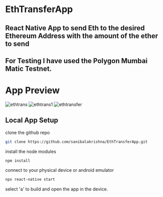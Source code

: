 # EthTransferApp                                         
## React Native App to send Eth to the desired Ethereum Address with the amount of the ether to send
## For Testing I have used the Polygon Mumbai Matic Testnet.
# App Preview
![ethtrans](https://github.com/sanibalakrishna/EtherTransferApp/assets/78022534/cddeb9cc-32b4-472e-9bd2-c567a60878e0)
![ethtrans1](https://github.com/sanibalakrishna/EtherTransferApp/assets/78022534/99cc3e7b-53d8-4c13-9e25-3a9e7813ec63)
![ethtransfer](https://user-images.githubusercontent.com/78022534/230767870-440cb98a-769e-4d20-b78c-fe478e806653.png)
## Local App Setup
clone the github repo
```bash
git clone https://github.com/sanibalakrishna/EthTransferApp.git
```
install the node modules
```bash
npm install
```
connect to your physical device or android emulator
```bash
npx react-native start
```
select 'a' to build and open the app in the device.


